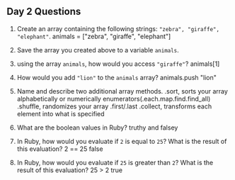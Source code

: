 ## Day 2 Questions

1. Create an array containing the following strings: `"zebra", "giraffe", "elephant"`.
animals = ["zebra", "giraffe", "elephant"]

1. Save the array you created above to a variable `animals`.

1. using the array `animals`, how would you access `"giraffe"`?
animals[1]

1. How would you add `"lion"` to the `animals` array?
animals.push "lion"

1. Name and describe two additional array methods.
.sort, sorts your array alphabetically or numerically
enumerators(.each.map.find.find_all)
.shuffle, randomizes your array
.first/.last
.collect, transforms each element into what is specified

1. What are the boolean values in Ruby?
truthy and falsey

1. In Ruby, how would you evaluate if `2` is equal to `25`? What is the result of this evaluation?
2 == 25
false

1. In Ruby, how would you evaluate if `25` is greater than `2`? What is the result of this evaluation?
25 > 2
true 
